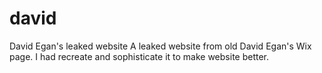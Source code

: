 # david
David Egan's leaked website
A leaked website from old David Egan's Wix page. I had recreate and sophisticate it to make website better.
